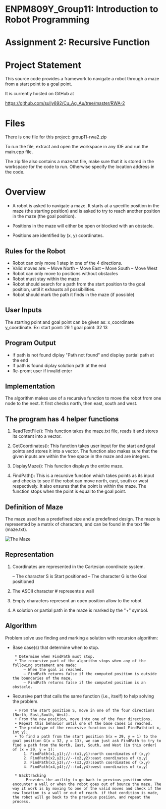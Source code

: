 # ENPM809Y_Group11: Introduction to Robot Programming 
# Assignment 2: Recursive Function


Project Statement
========
This source code provides a framework to navigate a robot through a maze from a start point to a goal point. 


It is currently hosted on GitHub at 

https://github.com/sully892/Cu_Ag_Au/tree/master/RWA-2


Files
========
 
There is one file for this project:
	group11-rwa2.zip

To run the file, extract and open the workspace in any IDE and run the main.cpp file. 

The zip file also contains a maze.txt file, make sure that it is stored in the workspace for the code to run. Otherwise specify the location address in the code.


Overview
========


 * A robot is asked to navigate a maze. It starts at a specific position in the maze (the starting position)
and is asked to try to reach another position in the maze (the goal position).

 * Positions in the maze will either be open or blocked with an obstacle.
 * Positions are identified by (x, y) coordinates.



Rules for the Robot
-----

 * Robot can only move 1 step in one of the 4 directions.
 * Valid moves are:
 	– Move North
	– Move East
	– Move South
	– Move West
 * Robot can only move to positions without obstacles
 * Robot must stay within the maze
 * Robot should search for a path from the start position to the goal position, until it exhausts all possibilities.
 * Robot should mark the path it finds in the maze (if possible)




User Inputs
-----

The starting point and goal point can be given as: x_coordinate y_coordinate.
Ex: start point: 29 1   goal point: 32 13

Program Output
------

* If path is not found diplay "Path not found" and display partial path at the end
* If path is found diplay solution path at the end
* Re-promt user if invalid enter

Implementation
-----

The algorithm makes use of a recursive function to move the robot from one node to the next. It first checks north, then east, south and west. 




The program has 4 helper functions
-----

1. ReadTextFile(): This function takes the maze.txt file, reads it and stores its content into a vector. 
	
2. GetCoordinates(): This function takes user input for the start and goal points and stores it into a vector. The function also makes sure that the given inputs are within the free space in the maze and are integers. 

3. DisplayMaze(): This function displays the entire maze. 

4. FindPath(): This is a recursive function which takes points as its input and checks to see if the robot can move north, east, south or west respectively. It also ensures that the point is within the maze. The function stops when the point is equal to the goal point.
	


Definition of Maze
-----


The maze used has a predefined size and a predefined design. The maze is represented by a matrix of characters, and can be found in the text file
(maze.txt).


![The Maze](/home/controls/ENPM809Y/Workspace/RWA-2/Assignment2/Documentation/TheMaze.png?raw=true)


Representation
-----


1.  Coordinates are represented in the Cartesian coordinate system.

	– The character S is Start positioned
	– The character G is the Goal positioned

2. The ASCII character # represents a wall
3. Empty characters represent an open position allow to the robot
4. A solution or partial path in the maze is marked by the "+" symbol.


Algorithm
-----
Problem solve use finding and marking a solution with recursion algorithm:


 * Base case(s) that determine when to stop.

		* Determine when FindPath must stop.
		* The recursive part of the algorithm stops when any of the following statement are made:
			– When the goal is reached.
			– FindPath returns false if the computed position is outside the boundaries of the maze.
			– FindPath returns false if the computed position is an obstacle.


 * Recursive part that calls the same function (i.e., itself) to help solving the problem.

        • From the start position S, move in one of the four directions (North, East,South, West).
        • From the new position, move into one of the four directions.
        • Repeat this behavior until one of the base cases is reached.
        • The prototype of the recursive function is: bool FindPath(int x, int y);
        • To find a path from the start position S(x = 29, y = 1) to the goal position G(x = 32, y = 13), we can just ask FindPath to try to find a path from the North, East, South, and West (in this order) of (x = 29, y = 1):
            1. FindPath(x1,y1);//--(x1,y1):north coordinates of (x,y)
            2. FindPath(x2,y2);//--(x2,y2):east coordinates of (x,y)
            3. FindPath(x3,y3);//--(x3,y3):south coordinates of (x,y)
            4. FindPath(x4,y4);//--(x4,y4):west coordinates of (x,y)

		* Backtracking
			-Provides the avility to go back to previous position when encounter a wall or when the robot goes out of bounce the maze. The way it work is by moving to one of the valid moves and check if the new location is a wall or out of reach. if that condition is made, the robot will go back to the previous posiion, and repeat the process.

























